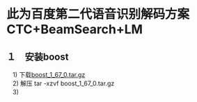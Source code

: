 此为百度第二代语音识别解码方案 CTC+BeamSearch+LM
===============================================

１　安装boost<br>
-------------
　1) 下载[boost_1_67_0.tar.gz](https://dl.bintray.com/boostorg/release/1.67.0/source/boost_1_67_0.tar.gz)<br>
　2) 解压 tar -xzvf boost_1_67_0.tar.gz<br>
　3) 
